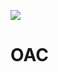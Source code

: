 ![](https://media.discordapp.net/attachments/781201377455767582/1015878497983533066/photo-output.jpg?width=1440&height=435)<br/>
# OAC
